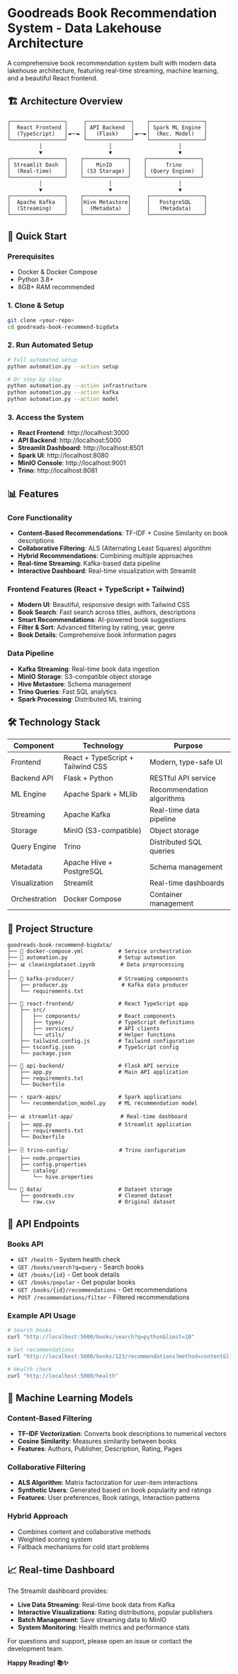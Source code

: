 # Goodreads Book Recommendation System - Data Lakehouse Architecture

A comprehensive book recommendation system built with modern data lakehouse architecture, featuring real-time streaming, machine learning, and a beautiful React frontend.

## 🏗️ Architecture Overview

```
┌─────────────────┐     ┌──────────────┐    ┌─────────────────┐
│  React Frontend │     │ API Backend  │    │ Spark ML Engine │
│  (TypeScript)   │◄──► │   (Flask)    │◄──►│  (Rec. Model)   │
└─────────────────┘     └──────────────┘    └─────────────────┘
          │                     │                     │
          ▼                     ▼                     ▼
┌─────────────────┐    ┌──────────────┐    ┌─────────────────┐
│ Streamlit Dash  │    │    MinIO     │    │      Trino      │
│  (Real-time)    │    │ (S3 Storage) │    │ (Query Engine)  │
└─────────────────┘    └──────────────┘    └─────────────────┘
          │                     │                     │
          ▼                     ▼                     ▼
┌─────────────────┐    ┌──────────────┐     ┌─────────────────┐
│  Apache Kafka   │    │Hive Metastore│     │   PostgreSQL    │
│  (Streaming)    │    │  (Metadata)  │     │   (Metadata)    │
└─────────────────┘    └──────────────┘     └─────────────────┘
```

## 🚀 Quick Start

### Prerequisites

- Docker & Docker Compose
- Python 3.8+
- 8GB+ RAM recommended

### 1. Clone & Setup

```bash
git clone <your-repo>
cd goodreads-book-recommend-bigdata
```

### 2. Run Automated Setup

```bash
# Full automated setup
python automation.py --action setup

# Or step by step
python automation.py --action infrastructure
python automation.py --action kafka
python automation.py --action model
```

### 3. Access the System

- **React Frontend**: http://localhost:3000
- **API Backend**: http://localhost:5000
- **Streamlit Dashboard**: http://localhost:8501
- **Spark UI**: http://localhost:8080
- **MinIO Console**: http://localhost:9001
- **Trino**: http://localhost:8081

## 📊 Features

### Core Functionality

- **Content-Based Recommendations**: TF-IDF + Cosine Similarity on book descriptions
- **Collaborative Filtering**: ALS (Alternating Least Squares) algorithm
- **Hybrid Recommendations**: Combining multiple approaches
- **Real-time Streaming**: Kafka-based data pipeline
- **Interactive Dashboard**: Real-time visualization with Streamlit

### Frontend Features (React + TypeScript + Tailwind)

- **Modern UI**: Beautiful, responsive design with Tailwind CSS
- **Book Search**: Fast search across titles, authors, descriptions
- **Smart Recommendations**: AI-powered book suggestions
- **Filter & Sort**: Advanced filtering by rating, year, genre
- **Book Details**: Comprehensive book information pages

### Data Pipeline

- **Kafka Streaming**: Real-time book data ingestion
- **MinIO Storage**: S3-compatible object storage
- **Hive Metastore**: Schema management
- **Trino Queries**: Fast SQL analytics
- **Spark Processing**: Distributed ML training

## 🛠️ Technology Stack

| Component     | Technology                        | Purpose                   |
| ------------- | --------------------------------- | ------------------------- |
| Frontend      | React + TypeScript + Tailwind CSS | Modern, type-safe UI      |
| Backend API   | Flask + Python                    | RESTful API service       |
| ML Engine     | Apache Spark + MLlib              | Recommendation algorithms |
| Streaming     | Apache Kafka                      | Real-time data pipeline   |
| Storage       | MinIO (S3-compatible)             | Object storage            |
| Query Engine  | Trino                             | Distributed SQL queries   |
| Metadata      | Apache Hive + PostgreSQL          | Schema management         |
| Visualization | Streamlit                         | Real-time dashboards      |
| Orchestration | Docker Compose                    | Container management      |

## 📁 Project Structure

```
goodreads-book-recommend-bigdata/
├── 📄 docker-compose.yml           # Service orchestration
├── 🐍 automation.py                # Setup automation
├── 📊 cleaningdataset.ipynb        # Data preprocessing
│
├── 📡 kafka-producer/              # Streaming components
│   ├── producer.py                 # Kafka data producer
│   └── requirements.txt
│
├── 🎨 react-frontend/              # React TypeScript app
│   ├── src/
│   │   ├── components/            # React components
│   │   ├── types/                 # TypeScript definitions
│   │   ├── services/              # API clients
│   │   └── utils/                 # Helper functions
│   ├── tailwind.config.js         # Tailwind configuration
│   ├── tsconfig.json              # TypeScript config
│   └── package.json
│
├── 🚀 api-backend/                 # Flask API service
│   ├── app.py                     # Main API application
│   ├── requirements.txt
│   └── Dockerfile
│
├── ⚡ spark-apps/                  # Spark applications
│   └── recommendation_model.py    # ML recommendation model
│
├── 📊 streamlit-app/               # Real-time dashboard
│   ├── app.py                     # Streamlit application
│   ├── requirements.txt
│   └── Dockerfile
│
├── 🗄️ trino-config/                # Trino configuration
│   ├── node.properties
│   ├── config.properties
│   └── catalog/
│       └── hive.properties
│
└── 📁 data/                        # Dataset storage
    ├── goodreads.csv              # Cleaned dataset
    └── raw.csv                    # Original dataset
```

## 🔧 API Endpoints

### Books API

- `GET /health` - System health check
- `GET /books/search?q=query` - Search books
- `GET /books/{id}` - Get book details
- `GET /books/popular` - Get popular books
- `GET /books/{id}/recommendations` - Get recommendations
- `POST /recommendations/filter` - Filtered recommendations

### Example API Usage

```bash
# Search books
curl "http://localhost:5000/books/search?q=python&limit=10"

# Get recommendations
curl "http://localhost:5000/books/123/recommendations?method=content&limit=5"

# Health check
curl "http://localhost:5000/health"
```

## 🤖 Machine Learning Models

### Content-Based Filtering

- **TF-IDF Vectorization**: Converts book descriptions to numerical vectors
- **Cosine Similarity**: Measures similarity between books
- **Features**: Authors, Publisher, Description, Rating, Pages

### Collaborative Filtering

- **ALS Algorithm**: Matrix factorization for user-item interactions
- **Synthetic Users**: Generated based on book popularity and ratings
- **Features**: User preferences, Book ratings, Interaction patterns

### Hybrid Approach

- Combines content and collaborative methods
- Weighted scoring system
- Fallback mechanisms for cold start problems

## 📈 Real-time Dashboard

The Streamlit dashboard provides:

- **Live Data Streaming**: Real-time book data from Kafka
- **Interactive Visualizations**: Rating distributions, popular publishers
- **Batch Management**: Save streaming data to MinIO
- **System Monitoring**: Health metrics and performance stats

For questions and support, please open an issue or contact the development team.

**Happy Reading! 📚✨**
